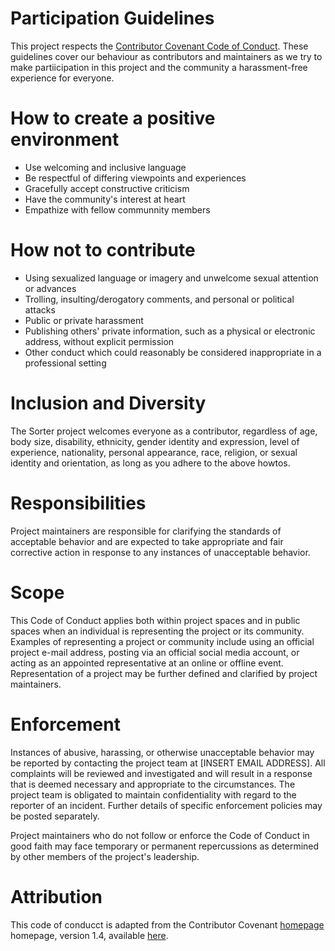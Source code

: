 # Participation Guidelines

This project respects the [Contributor Covenant Code of Conduct](http://contributor-covenant.org/version/1/4/code_of_conduct.md). These guidelines cover our behaviour as contributors and maintainers as we try to make partiicipation in this project and the community a harassment-free experience for everyone.


# How to create a positive environment

* Use welcoming and inclusive language
* Be respectful of differing viewpoints and experiences
* Gracefully accept constructive criticism
* Have the community's interest at heart
* Empathize with fellow communnity members

# How not to contribute

* Using sexualized language or imagery and unwelcome sexual attention or advances
* Trolling, insulting/derogatory comments, and personal or political attacks
* Public or private harassment
* Publishing others' private information, such as a physical or electronic
    address, without explicit permission
* Other conduct which could reasonably be considered inappropriate in a
    professional setting

# Inclusion and Diversity

The Sorter project welcomes everyone as a contributor, regardless of age, body
size, disability, ethnicity, gender identity and expression, level of experience,
nationality, personal appearance, race, religion, or sexual identity and
orientation, as long as you adhere to the above howtos.

# Responsibilities

Project maintainers are responsible for clarifying the standards of acceptable
behavior and are expected to take appropriate and fair corrective action in
response to any instances of unacceptable behavior.

# Scope

This Code of Conduct applies both within project spaces and in public spaces
when an individual is representing the project or its community. Examples of
representing a project or community include using an official project e-mail
address, posting via an official social media account, or acting as an appointed
representative at an online or offline event. Representation of a project may be
further defined and clarified by project maintainers.

# Enforcement

Instances of abusive, harassing, or otherwise unacceptable behavior may be
reported by contacting the project team at [INSERT EMAIL ADDRESS]. All
complaints will be reviewed and investigated and will result in a response that
is deemed necessary and appropriate to the circumstances. The project team is
obligated to maintain confidentiality with regard to the reporter of an incident.
Further details of specific enforcement policies may be posted separately.

Project maintainers who do not follow or enforce the Code of Conduct in good
faith may face temporary or permanent repercussions as determined by other
members of the project's leadership.

# Attribution

This code of conducct is adapted from the Contributor Covenant [homepage](http://contributor-covenant.org) homepage, version 1.4, available [here](http://contributor-covenant.org/version/1/4/code_of_conduct.md).
